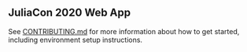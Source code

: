 ## JuliaCon 2020 Web App

See [CONTRIBUTING.md](CONTRIBUTING.md) for more information about how to get started, including environment setup instructions.
